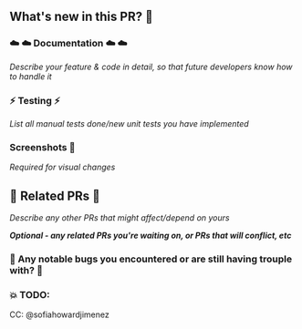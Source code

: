 ## What's new in this PR? :speech_balloon:

### :cloud: :cloud:  Documentation  :cloud: :cloud:

*Describe your feature & code in detail, so that future developers know how to handle it*

### :zap: Testing :zap:

*List all manual tests done/new unit tests you have implemented*

###  Screenshots  :calling:

*Required for visual changes*



## :seedling:  Related PRs  :seedling:
*Describe any other PRs that might affect/depend on yours*

***Optional - any related PRs you're waiting on, or PRs that will conflict, etc***

### :space_invader: Any notable bugs you encountered or are still having trouple with? :space_invader:

### :boom: TODO:

CC: @sofiahowardjimenez
